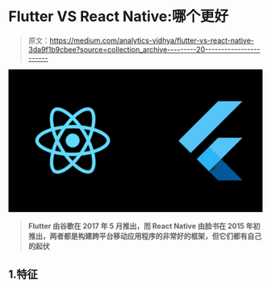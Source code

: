 # Flutter VS React Native:哪个更好

> 原文：<https://medium.com/analytics-vidhya/flutter-vs-react-native-3da9f1b9cbee?source=collection_archive---------20----------------------->

![](img/18db70e7adc14a357077b1e46f96bae6.png)

> **Flutter 由谷歌在 2017 年 5 月推出，而 React Native 由脸书在 2015 年初推出，两者都是构建跨平台移动应用程序的非常好的框架，但它们都有自己的起伏**

## 1.特征